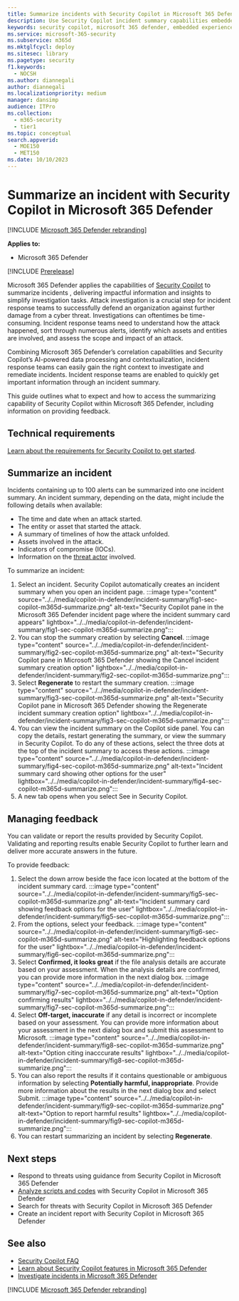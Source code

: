 ```yaml
---
title: Summarize incidents with Security Copilot in Microsoft 365 Defender
description: Use Security Copilot incident summary capabilities embedded in Microsoft 365 Defender.
keywords: security copilot, microsoft 365 defender, embedded experience, incident summary, script analyzer, script analysis, query assistant, m365, guided response, incident response playbooks, incident response, summary, summarize incident, summarize incidents, incident overview, write incident summary
ms.service: microsoft-365-security
ms.subservice: m365d
ms.mktglfcycl: deploy
ms.sitesec: library
ms.pagetype: security
f1.keywords:
  - NOCSH
ms.author: diannegali
author: diannegali
ms.localizationpriority: medium
manager: dansimp
audience: ITPro
ms.collection:
  - m365-security
  - tier1
ms.topic: conceptual
search.appverid:
  - MOE150
  - MET150
ms.date: 10/10/2023
---
```


# Summarize an incident with Security Copilot in Microsoft 365 Defender

[!INCLUDE [Microsoft 365 Defender rebranding](../includes/microsoft-defender.md)]

**Applies to:**
- Microsoft 365 Defender

[!INCLUDE [Prerelease](../includes/prerelease.md)]

Microsoft 365 Defender applies the capabilities of [Security Copilot](/copilot/microsoft-365-copilot-overview.md) to summarize incidents , delivering impactful information and insights to simplify investigation tasks. Attack investigation is a crucial step for incident response teams to successfully defend an organization against further damage from a cyber threat. Investigations can oftentimes be time-consuming. Incident response teams need to understand how the attack happened, sort through numerous alerts, identify which assets and entities are involved, and assess the scope and impact of an attack.

Combining Microsoft 365 Defender’s correlation capabilities and Security Copilot’s AI-powered data processing and contextualization, incident response teams can easily gain the right context to investigate and remediate incidents. Incident response teams are enabled to quickly get important information  through an incident summary.

This guide outlines what to expect and how to access the summarizing capability of Security Copilot within Microsoft 365 Defender, including information on providing feedback.

## Technical requirements

[Learn about the requirements for Security Copilot to get started](/copilot/microsoft-365-copilot-requirements.md).

## Summarize an incident

Incidents containing up to 100 alerts can be summarized into one incident summary. An incident  summary, depending on the data, might include the following details when available:

- The time and date when an attack started.
- The entity or asset that started the attack.
- A summary of timelines of how the attack unfolded.
- Assets involved in the attack. 
- Indicators of compromise (IOCs).
- Information on the [threat actor](/security/intelligence/microsoft-threat-actor-naming) involved.

To summarize an incident:

1. Select an incident. Security Copilot automatically creates an incident summary when you open an incident page.
:::image type="content" source="../../media/copilot-in-defender/incident-summary/fig1-sec-copilot-m365d-summarize.png" alt-text="Security Copilot pane in the Microsoft 365 Defender incident page where the incident summary card appears" lightbox="../../media/copilot-in-defender/incident-summary/fig1-sec-copilot-m365d-summarize.png":::
2. You can stop the summary creation by selecting **Cancel**.
:::image type="content" source="../../media/copilot-in-defender/incident-summary/fig2-sec-copilot-m365d-summarize.png" alt-text="Security Copilot pane in Microsoft 365 Defender showing the Cancel incident summary creation option" lightbox="../../media/copilot-in-defender/incident-summary/fig2-sec-copilot-m365d-summarize.png":::
3. Select **Regenerate** to restart the summary creation.
:::image type="content" source="../../media/copilot-in-defender/incident-summary/fig3-sec-copilot-m365d-summarize.png" alt-text="Security Copilot pane in Microsoft 365 Defender showing the Regenerate incident summary creation option" lightbox="../../media/copilot-in-defender/incident-summary/fig3-sec-copilot-m365d-summarize.png":::
4. You can view the incident summary on the Copilot side panel. You can copy the details, restart generating the summary, or view the summary in Security Copilot. To do any of these actions, select the three dots at the top of the incident summary to access these actions.
:::image type="content" source="../../media/copilot-in-defender/incident-summary/fig4-sec-copilot-m365d-summarize.png" alt-text="Incident summary card showing other options for the user" lightbox="../../media/copilot-in-defender/incident-summary/fig4-sec-copilot-m365d-summarize.png":::
5. A new tab opens when you select See in Security Copilot.

## Managing feedback

You can validate or report the results provided by Security Copilot. Validating and reporting results enable Security Copilot to further learn and deliver more accurate answers in the future.

To provide feedback:

1. Select the down arrow beside the face icon located at the bottom of the incident summary card.
:::image type="content" source="../../media/copilot-in-defender/incident-summary/fig5-sec-copilot-m365d-summarize.png" alt-text="Incident summary card showing feedback options for the user" lightbox="../../media/copilot-in-defender/incident-summary/fig5-sec-copilot-m365d-summarize.png":::
2. From the options, select your feedback.
:::image type="content" source="../../media/copilot-in-defender/incident-summary/fig6-sec-copilot-m365d-summarize.png" alt-text="Highlighting feedback options for the user" lightbox="../../media/copilot-in-defender/incident-summary/fig6-sec-copilot-m365d-summarize.png":::
3. Select **Confirmed, it looks great** if the file analysis details are accurate based on your assessment. When the analysis details are confirmed, you can provide more information in the next dialog box.
:::image type="content" source="../../media/copilot-in-defender/incident-summary/fig7-sec-copilot-m365d-summarize.png" alt-text="Option confirming results" lightbox="../../media/copilot-in-defender/incident-summary/fig7-sec-copilot-m365d-summarize.png":::
4. Select **Off-target, inaccurate** if any detail is incorrect or incomplete based on your assessment. You can provide more information about your assessment in the next dialog box and submit this assessment to Microsoft.
:::image type="content" source="../../media/copilot-in-defender/incident-summary/fig8-sec-copilot-m365d-summarize.png" alt-text="Option citing inacccurate results" lightbox="../../media/copilot-in-defender/incident-summary/fig8-sec-copilot-m365d-summarize.png":::
5. You can also report the results if it contains questionable or ambiguous information by selecting **Potentially harmful, inappropriate**. Provide more information about the results in the next dialog box and select Submit.
:::image type="content" source="../../media/copilot-in-defender/incident-summary/fig9-sec-copilot-m365d-summarize.png" alt-text="Option to report harmful results" lightbox="../../media/copilot-in-defender/incident-summary/fig9-sec-copilot-m365d-summarize.png":::
1. You can restart summarizing an incident by selecting **Regenerate**.

## Next steps
- Respond to threats using guidance from Security Copilot in Microsoft 365 Defender
- [Analyze scripts and codes](security-copilot-m365d-script-analysis.md) with Security Copilot in Microsoft 365 Defender
- Search for threats with Security Copilot in Microsoft 365 Defender
- Create an incident report with Security Copilot in Microsoft 365 Defender

## See also
- [Security Copilot FAQ](/copilot/rai-faqs-security-copilot.md)
- [Learn about Security Copilot features in Microsoft 365 Defender](security-copilot-in-microsoft-365-defender.md)
- [Investigate incidents in Microsoft 365 Defender](investigate-incidents.md)

[!INCLUDE [Microsoft 365 Defender rebranding](../../includes/defender-m3d-techcommunity.md)]